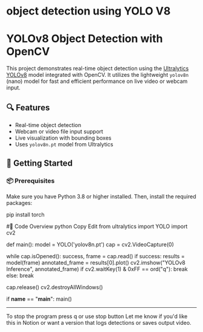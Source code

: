 # object detection using YOLO V8
# YOLOv8 Object Detection with OpenCV

This project demonstrates real-time object detection using the [Ultralytics YOLOv8](https://github.com/ultralytics/ultralytics) model integrated with OpenCV. It utilizes the lightweight `yolov8n` (nano) model for fast and efficient performance on live video or webcam input.

## 🔍 Features

- Real-time object detection
- Webcam or video file input support
- Live visualization with bounding boxes
- Uses `yolov8n.pt` model from Ultralytics

## 🚀 Getting Started

### 📦 Prerequisites

Make sure you have Python 3.8 or higher installed. Then, install the required packages:

pip install torch


#📄 Code Overview
python
Copy
Edit
from ultralytics import YOLO
import cv2

def main():
    model = YOLO('yolov8n.pt')
    cap = cv2.VideoCapture(0)

   while cap.isOpened():
        success, frame = cap.read()
        if success:
            results = model(frame)
            annotated_frame = results[0].plot()
            cv2.imshow("YOLOv8 Inference", annotated_frame)
            if cv2.waitKey(1) & 0xFF == ord("q"):
                break
        else:
            break

   cap.release()
    cv2.destroyAllWindows()

if __name__ == "__main__":
    main()

---
To stop the program press q or use stop button
Let me know if you'd like this in Notion or want a version that logs detections or saves output video.

 
